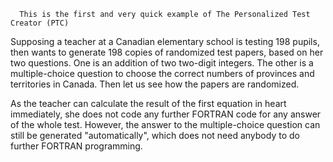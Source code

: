       This is the first and very quick example of The Personalized Test Creator (PTC)


Supposing a teacher at a Canadian elementary school is testing 198 pupils, then wants to generate 198 copies of randomized test papers, based on her two questions. 
One is an addition of two two-digit integers. The other is a multiple-choice question to choose the correct numbers of provinces and territories in Canada. Then let us see how the papers are randomized. 


As the teacher can calculate the result of the first equation in heart immediately, she does not code any further FORTRAN code for any answer of the whole test. However, the answer to the multiple-choice question can still be generated "automatically", which does not need anybody to do further FORTRAN programming. 


